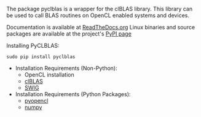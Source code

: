 The package pyclblas is a wrapper for the clBLAS library.  This library can be used to call BLAS routines on OpenCL enabled systems and devices.  

Documentation is available at [ReadTheDocs.org](https://pyclblas.readthedocs.io/en/latest/index.html)
Linux binaries and source packages are available at the project's [PyPI page](https://pypi.python.org/pypi/pyclblas/)

Installing PyCLBLAS:

`sudo pip install pyclblas`

* Installation Requirements (Non-Python):
    * OpenCL installation
    * [clBLAS](https://github.com/clMathLibraries/clBLAS)
    * [SWIG](https://www.swig.org/)
* Installation Requirements (Python Packages):
    * [pyopencl](https://github.com/pyopencl/pyopencl/)
    * [numpy](https://github.com/numpy/numpy)
